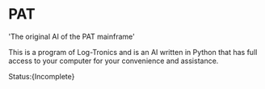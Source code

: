 # PAT
'The original AI of the PAT mainframe'

This is a program of Log-Tronics and is an AI written in Python that has full access to your computer for your convenience and assistance.

Status:{Incomplete}  
